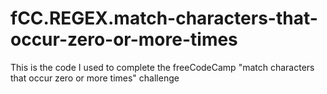 # fCC.REGEX.match-characters-that-occur-zero-or-more-times
This is the code I used to complete the freeCodeCamp "match characters that occur zero or more times" challenge
